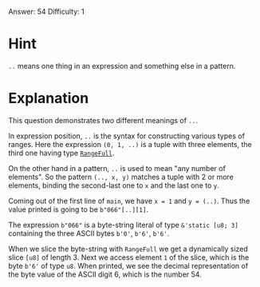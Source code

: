 Answer: 54
Difficulty: 1

# Hint

`..` means one thing in an expression and something else in a pattern.

# Explanation

This question demonstrates two different meanings of `..`.

In expression position, `..` is the syntax for constructing various types of
ranges. Here the expression `(0, 1, ..)` is a tuple with three elements, the
third one having type [`RangeFull`].

[`RangeFull`]: https://doc.rust-lang.org/std/ops/struct.RangeFull.html

On the other hand in a pattern, `..` is used to mean "any number of elements".
So the pattern `(.., x, y)` matches a tuple with 2 or more elements, binding the
second-last one to `x` and the last one to `y`.

Coming out of the first line of `main`, we have `x = 1` and `y = (..)`. Thus the
value printed is going to be `b"066"[..][1]`.

The expression `b"066"` is a byte-string literal of type `&'static [u8; 3]`
containing the three ASCII bytes `b'0'`, `b'6'`, `b'6'`.

When we slice the byte-string with `RangeFull` we get a dynamically sized slice
`[u8]` of length 3. Next we access element `1` of the slice, which is the byte
`b'6'` of type `u8`. When printed, we see the decimal representation of the byte
value of the ASCII digit 6, which is the number 54.
